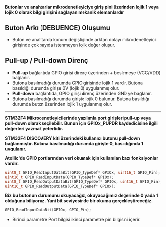 **Butonlar ve anahtarlar mikrodenetleyiciye giriş pini üzerinden lojik 1 veya lojik 0 olarak bilgi girişini sağlayan mekanik elemanlardır.**

## Buton Arkı (DEBUENCE) Oluşumu

* Buton ve anahtarda konum değiştiğinde arktan dolayı mikrodenetleyici girişinde çok sayıda istenmeyen lojik değer oluşur.

## Pull-up / Pull-down Direnç

* **Pull-up** bağlantıda GPIO girişi direnç üzerinden + beslemeye (VCC/VDD) bağlanır.
* Butona basılmadığı durumda GPIO girişinde lojik 1 vardır. Butona basıldığı durumda girişe 0V (lojik 0) uygulanmış olur.
* **Pull-down** bağlantıda, GPIO girişi direnç üzerinden GND ye bağlanır.
* Butona basılmadığı durumda girişte lojik 0 bulunur. Butona basıldığı durumda buton üzerinden lojik 1 uygulanmış olur.

------------------------------------------------------------------------------------------------------------------------------------------------------------

**STM32F4 Mikrodenetleyicilerinde yazılımla port girişleri pull-up veya pull-down olarak seçilebilir. Bunun için GPIOx_PUPDR kaydedicisine ilgili değerleri yazmak yeterlidir.**

**STM32F4 DISCOVERY kiti üzerindeki kullanıcı butonu pull-down bağlanmıştır. Butona basılmadığı durumda girişte 0, basıldığında 1 uygulanır.**

**Atollic'de GPIO portlarından veri okumak için kullanılan bazı fonksiyonlar vardır.**
```c
uint8_t GPIO_ReadInputDataBit(GPIO_TypeDef* GPIOx, uint16_t GPIO_Pin);
uint16_t GPIO_ReadInputData(GPIO_TypeDef* GPIOx);
uint8_t GPIO_ReadOutputDataBit(GPIO_TypeDef* GPIOx, uint16_t GPIO_Pin);
uint16_t GPIO_ReadOutputData(GPIO_TypeDef* GPIOx);
```

**Biz bu butonun durumunu okuyacağız, okuyacağımız değerinde 0 yada 1 olduğunu biliyoruz. Yani bit seviyesinde bir okuma gerçekleştireceğiz.**
```c
GPIO_ReadInputDataBit(GPIOx, GPIO_Pin);
```
* Birinci parametre Port bilgisi ikinci parametre pin bilgisini içerir.














